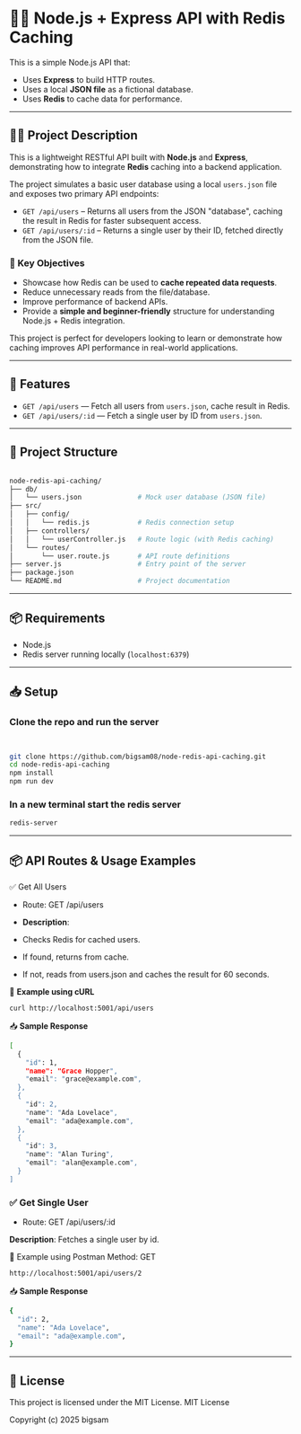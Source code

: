 # 🧑‍💻 Node.js + Express API with Redis Caching

This is a simple Node.js API that:

- Uses **Express** to build HTTP routes.
- Uses a local **JSON file** as a fictional database.
- Uses **Redis** to cache data for performance.

---

## 🧑‍💻 Project Description

This is a lightweight RESTful API built with **Node.js** and **Express**, demonstrating how to integrate **Redis** caching into a backend application.

The project simulates a basic user database using a local `users.json` file and exposes two primary API endpoints:

- `GET /api/users` – Returns all users from the JSON "database", caching the result in Redis for faster subsequent access.
- `GET /api/users/:id` – Returns a single user by their ID, fetched directly from the JSON file.

### 🎯 Key Objectives

- Showcase how Redis can be used to **cache repeated data requests**.
- Reduce unnecessary reads from the file/database.
- Improve performance of backend APIs.
- Provide a **simple and beginner-friendly** structure for understanding Node.js + Redis integration.

This project is perfect for developers looking to learn or demonstrate how caching improves API performance in real-world applications.

---

## 🚀 Features

- `GET /api/users` — Fetch all users from `users.json`, cache result in Redis.
- `GET /api/users/:id` — Fetch a single user by ID from `users.json`.

---

## 📁 Project Structure

``` bash

node-redis-api-caching/
├── db/
│   └── users.json              # Mock user database (JSON file)
├── src/
│   ├── config/
│   │   └── redis.js            # Redis connection setup
│   ├── controllers/
│   │   └── userController.js   # Route logic (with Redis caching)
│   └── routes/
│       └── user.route.js       # API route definitions
├── server.js                   # Entry point of the server
├── package.json
└── README.md                   # Project documentation
```

---

## 📦 Requirements

- Node.js
- Redis server running locally (`localhost:6379`)

---

## 📥 Setup

### Clone the repo and run the server

```bash


git clone https://github.com/bigsam08/node-redis-api-caching.git
cd node-redis-api-caching
npm install
npm run dev

```

### In a new terminal start the redis server

```bash
redis-server
```

---

## 📦 API Routes & Usage Examples

✅ Get All Users

- Route: GET /api/users

- **Description**:

- Checks Redis for cached users.

- If found, returns from cache.

- If not, reads from users.json and caches the result for 60 seconds.

📌 **Example using cURL**

```bash
curl http://localhost:5001/api/users
```

📥 **Sample Response**

```bash
[
  {
    "id": 1,
    "name": "Grace Hopper",
    "email": "grace@example.com",
  },
  {
    "id": 2,
    "name": "Ada Lovelace",
    "email": "ada@example.com",
  },
  {
    "id": 3,
    "name": "Alan Turing",
    "email": "alan@example.com",
  }
]
```

### ✅ Get Single User

- Route: GET /api/users/:id

**Description**: Fetches a single user by id.

📌 Example using Postman
Method: GET

```bash
http://localhost:5001/api/users/2
```

📥 **Sample Response**

```bash
{
  "id": 2,
  "name": "Ada Lovelace",
  "email": "ada@example.com",
}
```

---

## 📝  License

This project is licensed under the MIT License.
MIT License

Copyright (c) 2025 bigsam
